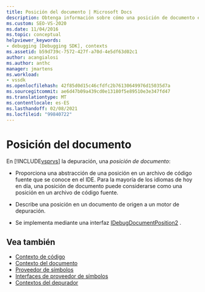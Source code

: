 ```yaml
---
title: Posición del documento | Microsoft Docs
description: Obtenga información sobre cómo una posición de documento en la depuración de Visual Studio proporciona una abstracción de una posición en un archivo de código fuente que se conoce en el IDE.
ms.custom: SEO-VS-2020
ms.date: 11/04/2016
ms.topic: conceptual
helpviewer_keywords:
- debugging [Debugging SDK], contexts
ms.assetid: b59d739c-7572-427f-a70d-4e5df63d02c1
author: acangialosi
ms.author: anthc
manager: jmartens
ms.workload:
- vssdk
ms.openlocfilehash: 42f85d0d15c46cfdfc2b76130649976d15035d7a
ms.sourcegitcommit: ae6d47b09a439cd0e13180f5e89510e3e347fd47
ms.translationtype: MT
ms.contentlocale: es-ES
ms.lasthandoff: 02/08/2021
ms.locfileid: "99840722"
---
```

# <a name="document-position"></a>Posición del documento
En [!INCLUDE[vsprvs](../../code-quality/includes/vsprvs_md.md)] la depuración, una *posición de documento*:

- Proporciona una abstracción de una posición en un archivo de código fuente que se conoce en el IDE. Para la mayoría de los idiomas de hoy en día, una posición de documento puede considerarse como una posición en un archivo de código fuente.

- Describe una posición en un documento de origen a un motor de depuración.

- Se implementa mediante una interfaz [IDebugDocumentPosition2](../../extensibility/debugger/reference/idebugdocumentposition2.md) .

## <a name="see-also"></a>Vea también
- [Contexto de código](../../extensibility/debugger/code-context.md)
- [Contexto del documento](../../extensibility/debugger/document-context.md)
- [Proveedor de símbolos](../../extensibility/debugger/symbol-provider.md)
- [Interfaces de proveedor de símbolos](../../extensibility/debugger/reference/symbol-provider-interfaces.md)
- [Contextos del depurador](../../extensibility/debugger/debugger-contexts.md)
